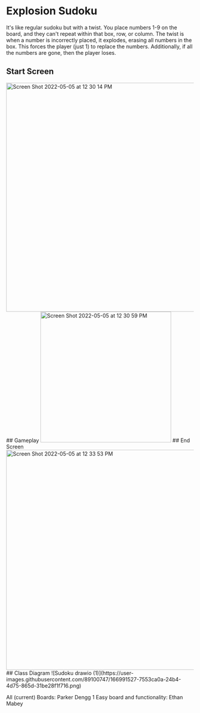 # Explosion Sudoku
It's like regular sudoku but with a twist. You place numbers 1-9 on the board, and they can't repeat within that box, row, or column. The twist is when a number is incorrectly placed, it explodes, erasing all numbers in the box. This forces the player (just 1) to replace the numbers. Additionally, if all the numbers are gone, then the player loses.

## Start Screen
<img width="615" alt="Screen Shot 2022-05-05 at 12 30 14 PM" src="https://user-images.githubusercontent.com/89100747/166993935-6f877774-9102-42d4-b22a-bf1f783e3dc9.png">
## Gameplay
<img width="351" alt="Screen Shot 2022-05-05 at 12 30 59 PM" src="https://user-images.githubusercontent.com/89100747/166994236-027dd9eb-b4be-441b-acf0-4023283d9849.png">
## End Screen
<img width="591" alt="Screen Shot 2022-05-05 at 12 33 53 PM" src="https://user-images.githubusercontent.com/89100747/166995837-439b73de-1a27-4f87-a75b-73846a6a02a6.png">
## Class Diagram
![Sudoku drawio (1)](https://user-images.githubusercontent.com/89100747/166991527-7553ca0a-24b4-4d75-865d-31be28f1f716.png)

All (current) Boards: Parker Dengg
1 Easy board and functionality: Ethan Mabey
